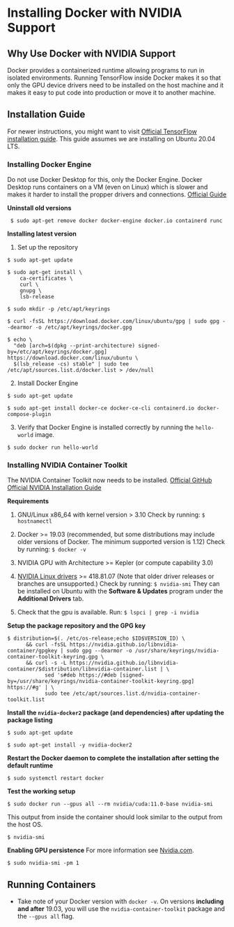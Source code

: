 # Installing Docker with NVIDIA Support

## Why Use Docker with NVIDIA Support
Docker provides a containerized runtime allowing programs to run in isolated environments.  Running TensorFlow inside Docker makes it so that only the GPU device drivers need to be installed on the host machine and it makes it easy to put code into production or move it to another machine.

## Installation Guide
For newer instructions, you might want to visit [Official TensorFlow installation guide](www.tensorflow.org/install/docker).  This guide assumes we are installing on Ubuntu 20.04 LTS.

### Installing Docker Engine
Do not use Docker Desktop for this, only the Docker Engine.  Docker Desktop runs containers on a VM (even on Linux) which is slower and makes it harder to install the propper drivers and connections.
[Official Guide](https://docs.docker.com/engine/install/ubuntu/)

**Uninstall old versions**
```
 $ sudo apt-get remove docker docker-engine docker.io containerd runc
```

**Installing latest version**
1. Set up the repository
```
$ sudo apt-get update

$ sudo apt-get install \
    ca-certificates \
    curl \
    gnupg \
    lsb-release

$ sudo mkdir -p /etc/apt/keyrings

$ curl -fsSL https://download.docker.com/linux/ubuntu/gpg | sudo gpg --dearmor -o /etc/apt/keyrings/docker.gpg

$ echo \
  "deb [arch=$(dpkg --print-architecture) signed-by=/etc/apt/keyrings/docker.gpg] https://download.docker.com/linux/ubuntu \
  $(lsb_release -cs) stable" | sudo tee /etc/apt/sources.list.d/docker.list > /dev/null
```

2. Install Docker Engine
```
$ sudo apt-get update

$ sudo apt-get install docker-ce docker-ce-cli containerd.io docker-compose-plugin
```

3. Verify that Docker Engine is installed correctly by running the `hello-world` image.
```
$ sudo docker run hello-world
```

### Installing NVIDIA Container Toolkit
The NVIDIA Container Toolkit now needs to be installed. [Official GitHub](https://github.com/NVIDIA/nvidia-docker) [Official NVIDIA Installation Guide](https://docs.nvidia.com/datacenter/cloud-native/container-toolkit/install-guide.html#docker)

**Requirements**
1.  GNU/Linux x86_64 with kernel version > 3.10
Check by running:  `$ hostnamectl`
    
2.  Docker >= 19.03 (recommended, but some distributions may include older versions of Docker. The minimum supported version is 1.12)
Check by running:  `$ docker -v`
    
3.  NVIDIA GPU with Architecture >= Kepler (or compute capability 3.0)
    
4.  [NVIDIA Linux drivers](http://www.nvidia.com/object/unix.html)  >= 418.81.07 (Note that older driver releases or branches are unsupported.)
Check by running:  `$ nvidia-smi`
They can be installed on Ubuntu with the **Software & Updates** program under the **Additional Drivers** tab.

5. Check that the gpu is available.
Run:  `$ lspci | grep -i nvidia`

**Setup the package repository and the GPG key**
```
$ distribution=$(. /etc/os-release;echo $ID$VERSION_ID) \
      && curl -fsSL https://nvidia.github.io/libnvidia-container/gpgkey | sudo gpg --dearmor -o /usr/share/keyrings/nvidia-container-toolkit-keyring.gpg \
      && curl -s -L https://nvidia.github.io/libnvidia-container/$distribution/libnvidia-container.list | \
            sed 's#deb https://#deb [signed-by=/usr/share/keyrings/nvidia-container-toolkit-keyring.gpg] https://#g' | \
            sudo tee /etc/apt/sources.list.d/nvidia-container-toolkit.list
```

**Install the `nvidia-docker2` package (and dependencies) after updating the package listing**
```
$ sudo apt-get update

$ sudo apt-get install -y nvidia-docker2
```

**Restart the Docker daemon to complete the installation after setting the default runtime**
```
$ sudo systemctl restart docker
```

**Test the working setup**
```
$ sudo docker run --gpus all --rm nvidia/cuda:11.0-base nvidia-smi
```
This output from inside the container should look similar to the output from the host OS.
```
$ nvidia-smi
```

**Enabling GPU persistence**
For more information see [Nvidia.com](https://docs.nvidia.com/deploy/driver-persistence/index.html).
```
$ sudo nvidia-smi -pm 1
```


## Running Containers
-   Take note of your Docker version with  `docker -v`.  On versions  **including and after**  19.03, you will use the  `nvidia-container-toolkit`  package and the  `--gpus all`  flag.

